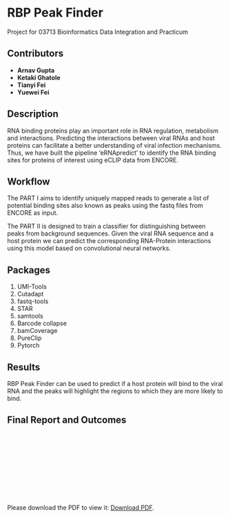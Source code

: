 # RBP Peak Finder 
Project for 03713 Bioinformatics Data Integration and Practicum

## Contributors
- **Arnav Gupta**  
- **Ketaki Ghatole** 
- **Tianyi Fei**   
- **Yuewei Fei**  

## Description
RNA binding proteins play an important role in RNA regulation, metabolism and interactions. Predicting the interactions between viral RNAs and host proteins can facilitate a better understanding of viral infection mechanisms. Thus, we have built the pipeline ‘eRNApredict’ to identify the RNA binding sites for proteins of interest using eCLIP data from ENCORE. 

## Workflow
The PART I aims to identify uniquely mapped reads to generate a list of potential binding sites also known as peaks using the fastq files from ENCORE as input.

The PART II is designed to train a classifier for distinguishing between peaks from background sequences. Given the viral RNA sequence and a host protein we can predict the corresponding RNA-Protein interactions using this model based on convolutional neural networks.


## Packages
1. UMI-Tools
2. Cutadapt
3. fastq-tools
4. STAR
5. samtools
6. Barcode collapse
7. bamCoverage
8. PureClip
9. Pytorch

## Results
RBP Peak Finder can be used to predict if a host protein will bind to the viral RNA and the peaks will highlight the regions to which they are more likely to bind. 


## Final Report and Outcomes
<object data="https://github.com/ArnavGuptaa/eclip_psc_scripts/blob/main/BDIP%20Final%20Report.pdf" type="application/pdf" width="700px" height="700px">
    <embed src="https://github.com/ArnavGuptaa/eclip_psc_scripts/blob/main/BDIP%20Final%20Report.pdf">
        <p>Please download the PDF to view it: <a href="https://github.com/ArnavGuptaa/eclip_psc_scripts/blob/main/BDIP%20Final%20Report.pdf">Download PDF</a>.</p>
    </embed>
</object>
